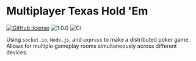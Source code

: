 # Multiplayer Texas Hold 'Em
[![GitHub license](https://img.shields.io/github/license/Naereen/StrapDown.js.svg)](https://github.com/ptwu/distributed-texasholdem/blob/master/LICENSE)
![1.0.0](https://img.shields.io/badge/version-1.0.0-blue.svg)
![CI](https://github.com/ptwu/distributed-texasholdem/workflows/CI/badge.svg)


Using `socket.io`, `Node.js`, and `express` to make a distributed poker game. Allows for multiple
gameplay rooms simultaneously across different devices.

